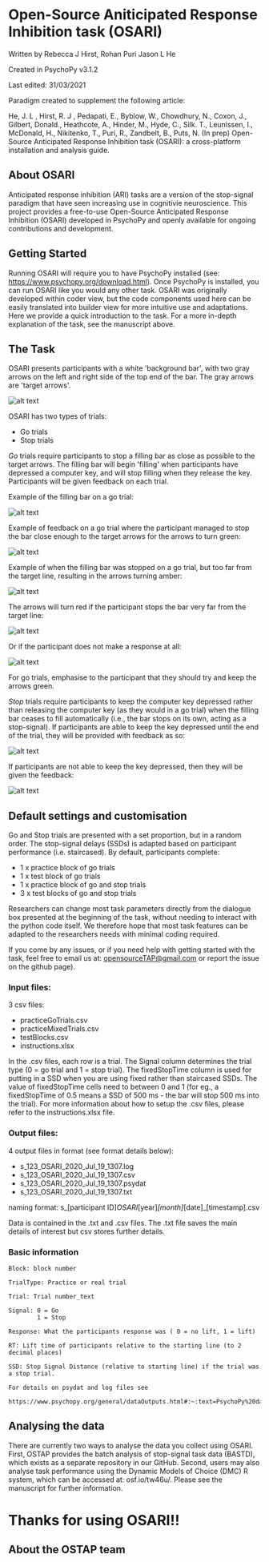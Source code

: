 # Open-Source Aniticipated Response Inhibition task (OSARI)
Written by Rebecca J Hirst, Rohan Puri Jason L He

Created in PsychoPy v3.1.2

Last edited: 31/03/2021

Paradigm created to supplement the following article:

He, J. L , Hirst, R. J , Pedapati, E., Byblow, W., Chowdhury, N., Coxon, J., Gilbert, Donald., Heathcote, A., Hinder, M., Hyde, C., Silk. T., Leunissen, I., McDonald, H., Nikitenko, T., Puri, R., Zandbelt, B., Puts, N. (In prep) Open-Source Anticipated Response Inhibition task (OSARI): a cross-platform installation and analysis guide. 

## About OSARI
Anticipated response inhibition (ARI) tasks are a version of the stop-signal paradigm that have seen increasing use in cognitivie neuroscience. This project provides a free-to-use Open-Source Anticipated Response Inhibition (OSARI) developed in PsychoPy and openly available for ongoing contributions and development.

## Getting Started
Running OSARI will require you to have PsychoPy installed (see: https://www.psychopy.org/download.html). Once PsychoPy is installed, you can run OSARI like you would any other task. OSARI was originally developed within coder view, but the code components used here can be easily translated into builder view for more intuitive use and adaptations. Here we provide a quick introduction to the task. For a more in-depth explanation of the task, see the manuscript above. 

## The Task 
OSARI presents participants with a white 'background bar', with two gray arrows on the left and right side of the top end of the bar. The gray arrows are 'target arrows'.

![alt text](https://i.imgur.com/64VQeiZ.png)

OSARI has two types of trials:
  * Go trials
  * Stop trials

*Go* trials require participants to stop a filling bar as close as possible to the target arrows. The filling bar will begin 'filling' when participants have depressed a computer key, and will stop filling when they release the key. Participants will be given feedback on each trial.

Example of the filling bar on a go trial:

![alt text](https://i.imgur.com/ZI9R9Zh.png)

Example of feedback on a go trial where the participant managed to stop the bar close enough to the target arrows for the arrows to turn green:

![alt text](https://i.imgur.com/WfyeFvX.png)

Example of when the filling bar was stopped on a go trial, but too far from the target line, resulting in the arrows turning amber:

![alt text](https://i.imgur.com/bfsAI3j.png)

The arrows will turn red if the participant stops the bar very far from the target line:

![alt text](https://i.imgur.com/HFYrFlC.png)

Or if the participant does not make a response at all:

![alt text](https://i.imgur.com/t4enmYo.png)

For go trials, emphasise to the participant that they should try and keep the arrows green.

*Stop* trials require participants to keep the computer key depressed rather than releasing the computer key (as they would in a go trial) when the filling bar ceases to fill automatically (i.e., the bar stops on its own, acting as a stop-signal). If participants are able to keep the key depressed until the end of the trial, they will be provided with feedback as so:

![alt text](https://i.imgur.com/W0YgoHY.png)

If participants are not able to keep the key depressed, then they will be given the feedback:

![alt text](https://i.imgur.com/2hPiMoN.png)

## Default settings and customisation
Go and Stop trials are presented with a set proportion, but in a random order. The stop-signal delays (SSDs) is adapted based on participant performance (i.e. staircased). By default, participants complete:
  * 1 x practice block of go trials
  * 1 x test block of go trials
  * 1 x practice block of go and stop trials
  * 3 x test blocks of go and stop trials

Researchers can change most task parameters directly from the dialogue box presented at the beginning of the task, without needing to interact with the python code itself. We therefore hope that most task features can be adapted to the researchers needs with minimal coding required.

If you come by any issues, or if you need help with getting started with the task, feel free to email us at: opensourceTAP@gmail.com or report the issue on the github page). 

### Input files:
    
3 csv files:
  * practiceGoTrials.csv
  * practiceMixedTrials.csv
  * testBlocks.csv
  * instructions.xlsx
    
In the .csv files, each row is a trial. The Signal column determines the trial type (0 = go trial and 1 = stop trial). The fixedStopTime column is used for putting in a SSD when you are using fixed rather than staircased SSDs. The value of fixedStopTime cells need to between 0 and 1 (for eg., a fixedStopTime of 0.5 means a SSD of 500 ms - the bar will stop 500 ms into the trial). For more information about how to setup the .csv files, please refer to the instructions.xlsx file.

### Output files:
    
4 output files in format (see format details below):
  * s_123_OSARI_2020_Jul_19_1307.log
  * s_123_OSARI_2020_Jul_19_1307.csv
  * s_123_OSARI_2020_Jul_19_1307.psydat
  * s_123_OSARI_2020_Jul_19_1307.txt

naming format: s_[participant ID]_OSARI_[year]_[month]_[date]_[timestamp].csv

Data is contained in the .txt and .csv files. The .txt file saves the main details of interest but csv stores further details.
    
### Basic information 
    
    Block: block number

    TrialType: Practice or real trial

    Trial: Trial number_text

    Signal: 0 = Go
            1 = Stop

    Response: What the participants response was ( 0 = no lift, 1 = lift)

    RT: Lift time of participants relative to the starting line (to 2 decimal places)

    SSD: Stop Signal Distance (relative to starting line) if the trial was a stop trial.
    
    For details on psydat and log files see 
        https://www.psychopy.org/general/dataOutputs.html#:~:text=PsychoPy%20data%20file%20(.-,psydat),python%20and%2C%20probably%2C%20matplotlib.
        
## Analysing the data
There are currently two ways to analyse the data you collect using OSARI. First, OSTAP provides the batch analysis of stop-signal task data (BASTD), which exists as a separate repository in our GitHub. Second, users may also analyse task performance using the Dynamic Models of Choice (DMC) R system, which can be accessed at: osf.io/tw46u/. Please see the manuscript for further information. 

# Thanks for using OSARI!! 

## About the OSTAP team



